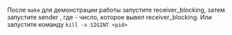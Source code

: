 После `make` для демонстрации работы запустите receiver_blocking, затем запустите sender <pid>, где <pid> - число, которое вывел receiver_blocking.  Или запустите команду `kill -s SIGINT <pid>`